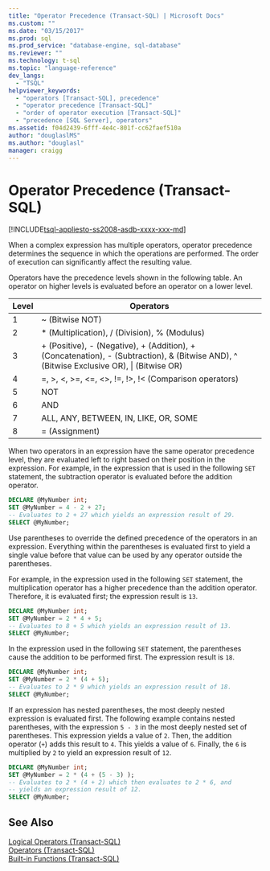 ```yaml
---
title: "Operator Precedence (Transact-SQL) | Microsoft Docs"
ms.custom: ""
ms.date: "03/15/2017"
ms.prod: sql
ms.prod_service: "database-engine, sql-database"
ms.reviewer: ""
ms.technology: t-sql
ms.topic: "language-reference"
dev_langs: 
  - "TSQL"
helpviewer_keywords: 
  - "operators [Transact-SQL], precedence"
  - "operator precedence [Transact-SQL]"
  - "order of operator execution [Transact-SQL]"
  - "precedence [SQL Server], operators"
ms.assetid: f04d2439-6fff-4e4c-801f-cc62faef510a
author: "douglaslMS"
ms.author: "douglasl"
manager: craigg
---
```

# Operator Precedence (Transact-SQL)
[!INCLUDE[tsql-appliesto-ss2008-asdb-xxxx-xxx-md](../../includes/tsql-appliesto-ss2008-asdb-xxxx-xxx-md.md)]

  When a complex expression has multiple operators, operator precedence determines the sequence in which the operations are performed. The order of execution can significantly affect the resulting value.  
  
 Operators have the precedence levels shown in the following table. An operator on higher levels is evaluated before an operator on a lower level.  
  
|Level|Operators|  
|-----------|---------------|  
|1|~ (Bitwise NOT)|  
|2|* (Multiplication), / (Division), % (Modulus)|  
|3|+ (Positive), - (Negative), + (Addition), + (Concatenation), - (Subtraction), & (Bitwise AND), ^ (Bitwise Exclusive OR), &#124; (Bitwise OR)|  
|4|=, >, \<, >=, <=, <>, !=, !>, !< (Comparison operators)|  
|5|NOT|  
|6|AND|  
|7|ALL, ANY, BETWEEN, IN, LIKE, OR, SOME|  
|8|= (Assignment)|  
  
 When two operators in an expression have the same operator precedence level, they are evaluated left to right based on their position in the expression. For example, in the expression that is used in the following `SET` statement, the subtraction operator is evaluated before the addition operator.  
  
```sql  
DECLARE @MyNumber int;  
SET @MyNumber = 4 - 2 + 27;  
-- Evaluates to 2 + 27 which yields an expression result of 29.  
SELECT @MyNumber;  
```  
  
 Use parentheses to override the defined precedence of the operators in an expression. Everything within the parentheses is evaluated first to yield a single value before that value can be used by any operator outside the parentheses.  
  
 For example, in the expression used in the following `SET` statement, the multiplication operator has a higher precedence than the addition operator. Therefore, it is evaluated first; the expression result is `13`.  
  
```sql  
DECLARE @MyNumber int;  
SET @MyNumber = 2 * 4 + 5;  
-- Evaluates to 8 + 5 which yields an expression result of 13.  
SELECT @MyNumber;  
```  
  
 In the expression used in the following `SET` statement, the parentheses cause the addition to be performed first. The expression result is `18`.  
  
```sql  
DECLARE @MyNumber int;  
SET @MyNumber = 2 * (4 + 5);  
-- Evaluates to 2 * 9 which yields an expression result of 18.  
SELECT @MyNumber;  
```  
  
 If an expression has nested parentheses, the most deeply nested expression is evaluated first. The following example contains nested parentheses, with the expression `5 - 3` in the most deeply nested set of parentheses. This expression yields a value of `2`. Then, the addition operator (`+`) adds this result to `4`. This yields a value of `6`. Finally, the `6` is multiplied by `2` to yield an expression result of `12`.  
  
```sql  
DECLARE @MyNumber int;  
SET @MyNumber = 2 * (4 + (5 - 3) );  
-- Evaluates to 2 * (4 + 2) which then evaluates to 2 * 6, and   
-- yields an expression result of 12.  
SELECT @MyNumber;  
```  
  
## See Also  
 [Logical Operators &#40;Transact-SQL&#41;](../../t-sql/language-elements/logical-operators-transact-sql.md)   
 [Operators &#40;Transact-SQL&#41;](../../t-sql/language-elements/operators-transact-sql.md)   
 [Built-in Functions &#40;Transact-SQL&#41;](~/t-sql/functions/functions.md)  
  
  
